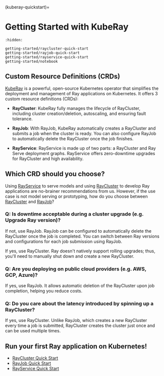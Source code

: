 (kuberay-quickstart)=

# Getting Started with KubeRay

```{toctree}
:hidden:

getting-started/raycluster-quick-start
getting-started/rayjob-quick-start
getting-started/rayservice-quick-start
getting-started/notebook
```


## Custom Resource Definitions (CRDs)

[KubeRay](https://github.com/ray-project/kuberay) is a powerful, open-source Kubernetes operator that simplifies the deployment and management of Ray applications on Kubernetes.
It offers 3 custom resource definitions (CRDs):

* **RayCluster**: KubeRay fully manages the lifecycle of RayCluster, including cluster creation/deletion, autoscaling, and ensuring fault tolerance.

* **RayJob**: With RayJob, KubeRay automatically creates a RayCluster and submits a job when the cluster is ready. You can also configure RayJob to automatically delete the RayCluster once the job finishes.

* **RayService**: RayService is made up of two parts: a RayCluster and Ray Serve deployment graphs. RayService offers zero-downtime upgrades for RayCluster and high availability.

## Which CRD should you choose?

Using [RayService](kuberay-rayservice-quickstart) to serve models and using [RayCluster](kuberay-raycluster-quickstart) to develop Ray applications are no-brainer recommendations from us.
However, if the use case is not model serving or prototyping, how do you choose between [RayCluster](kuberay-raycluster-quickstart) and [RayJob](kuberay-rayjob-quickstart)?

### Q: Is downtime acceptable during a cluster upgrade (e.g. Upgrade Ray version)?

If not, use RayJob. RayJob can be configured to automatically delete the RayCluster once the job is completed. You can switch between Ray versions and configurations for each job submission using RayJob.

If yes, use RayCluster. Ray doesn't natively support rolling upgrades; thus, you'll need to manually shut down and create a new RayCluster.

### Q: Are you deploying on public cloud providers (e.g. AWS, GCP, Azure)?

If yes, use RayJob. It allows automatic deletion of the RayCluster upon job completion, helping you reduce costs.

### Q: Do you care about the latency introduced by spinning up a RayCluster?

If yes, use RayCluster.
Unlike RayJob, which creates a new RayCluster every time a job is submitted, RayCluster creates the cluster just once and can be used multiple times.

## Run your first Ray application on Kubernetes!

* [RayCluster Quick Start](kuberay-raycluster-quickstart)
* [RayJob Quick Start](kuberay-rayjob-quickstart)
* [RayService Quick Start](kuberay-rayservice-quickstart)
